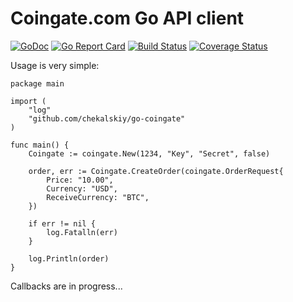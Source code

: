 # Coingate.com Go API client

[![GoDoc](https://godoc.org/github.com/chekalskiy/go-coingate?status.svg)](https://godoc.org/github.com/chekalskiy/go-coingate)
[![Go Report Card](https://goreportcard.com/badge/github.com/chekalskiy/go-coingate)](https://goreportcard.com/report/github.com/chekalskiy/go-coingate)
[![Build Status](https://travis-ci.org/chekalskiy/go-coingate.svg?branch=master)](https://travis-ci.org/chekalskiy/go-coingate)
[![Coverage Status](https://coveralls.io/repos/github/chekalskiy/go-coingate/badge.svg?branch=master)](https://coveralls.io/github/chekalskiy/go-coingate?branch=master)

Usage is very simple:

```golang
package main

import (
	"log"
	"github.com/chekalskiy/go-coingate"
)

func main() {
    Coingate := coingate.New(1234, "Key", "Secret", false)
    
    order, err := Coingate.CreateOrder(coingate.OrderRequest{
        Price: "10.00",
        Currency: "USD",
        ReceiveCurrency: "BTC",
    })
    
    if err != nil {
        log.Fatalln(err)
    }
    
    log.Println(order)
}
```

Callbacks are in progress...
